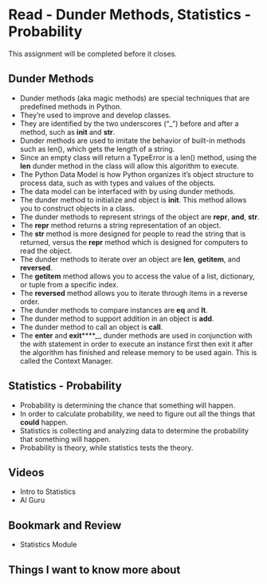 # Read - Dunder Methods, Statistics - Probability

This assignment will be completed before it closes.

## Dunder Methods

- Dunder methods (aka magic methods) are special techniques that are predefined methods in Python.  
- They’re used to improve and develop classes.  
- They are identified by the two underscores (“_”) before and after a method, such as __init__ and __str__.  
- Dunder methods are used to imitate the behavior of built-in methods such as len(), which gets the length of a string.  
- Since an empty class will return a TypeError is a len() method, using the __len__ dunder method in the class will allow this algorithm to execute.  
- The Python Data Model is how Python organizes it’s object structure to process data, such as with types and values of the objects.  
- The data model can be interfaced with by using dunder methods.  
- The dunder method to initialize and object is __init__.  This method allows you to construct objects in a class.  
- The dunder methods to represent strings of the object are __repr__, __and__, __str__.  
- The __repr__ method returns a string representation of an object.  
- The __str__ method is more designed for people to read the string that is returned, versus the __repr__ method which is designed for computers to read the object.  
- The dunder methods to iterate over an object are __len__, __getitem__, and __reversed__.  
- The __getitem__ method allows you to access the value of a list, dictionary, or tuple from a specific index.  
- The __reversed__ method allows you to iterate through items in a reverse order.  
- The dunder methods to compare instances are __eq__ and __lt__.  
- The dunder method to support addition in an object is __add__.  
- The dunder method to call an object is __call__.  
- The __enter__ and __exit__****__ dunder methods are used in conjunction with the _with_ statement in order to execute an instance first then exit it after the algorithm has finished and release memory to be used again. This is called the Context Manager.  

## Statistics - Probability

- Probability is determining the chance that something will happen.  
- In order to calculate probability, we need to figure out all the things that __could__ happen.
- Statistics is collecting and analyzing data to determine the probability that something will happen.
- Probability is theory, while statistics tests the theory.

## Videos

- Intro to Statistics
- Al Guru

## Bookmark and Review

- Statistics Module

## Things I want to know more about
